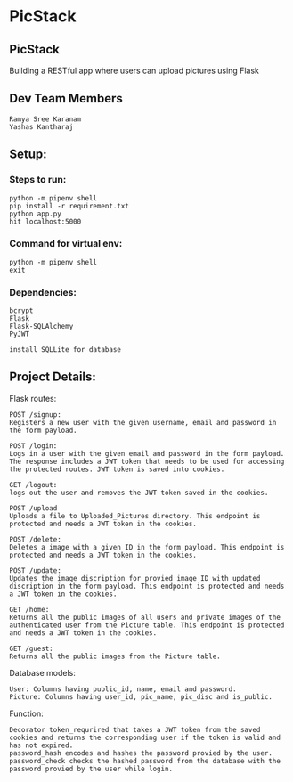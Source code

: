 # PicStack

## PicStack
Building a RESTful app where users can upload pictures using Flask

## Dev Team Members
    Ramya Sree Karanam
    Yashas Kantharaj

## Setup:
### Steps to run:
    python -m pipenv shell
    pip install -r requirement.txt
    python app.py
    hit localhost:5000


### Command for virtual env:

    python -m pipenv shell
    exit

### Dependencies:
    bcrypt
    Flask
    Flask-SQLAlchemy
    PyJWT

    install SQLLite for database

## Project Details:

Flask routes:

    POST /signup:
    Registers a new user with the given username, email and password in the form payload.
    
    POST /login:
    Logs in a user with the given email and password in the form payload. The response includes a JWT token that needs to be used for accessing the protected routes. JWT token is saved into cookies.
    
    GET /logout:
    logs out the user and removes the JWT token saved in the cookies.

    POST /upload
    Uploads a file to Uploaded_Pictures directory. This endpoint is protected and needs a JWT token in the cookies.
    
    POST /delete:
    Deletes a image with a given ID in the form payload. This endpoint is protected and needs a JWT token in the cookies.

    POST /update:
    Updates the image discription for provied image ID with updated discription in the form payload. This endpoint is protected and needs a JWT token in the cookies.
    
    GET /home:
    Returns all the public images of all users and private images of the authenticated user from the Picture table. This endpoint is protected and needs a JWT token in the cookies.
    
    GET /guest:
    Returns all the public images from the Picture table.
    
Database models:

    User: Columns having public_id, name, email and password.
    Picture: Columns having user_id, pic_name, pic_disc and is_public.

Function:

    Decorator token_requrired that takes a JWT token from the saved cookies and returns the corresponding user if the token is valid and has not expired. 
    password_hash encodes and hashes the password provied by the user.
    password_check checks the hashed password from the database with the password provied by the user while login.
